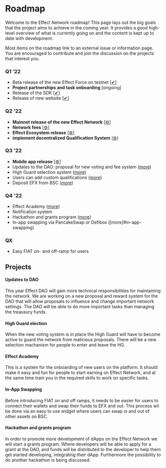 # Roadmap

Welcome to the Effect Network roadmap! This page lays out the big goals that the
project aims to achieve in the coming year. It provides a good high-level
overview of what is currently going on and the content is kept up to date with
development.

Most items on the roadmap link to an external issue or information page. You are
encouraged to contribute and join the discussion on the projects that interest
you.

### Q1 '22

- Beta release of the new Effect Force on testnet [[✔](https://testnet.effect.network)]
- **Project partnerships and task onboarding** [ongoing]
- Release of the SDK [[✔](https://effectai.github.io/effect-js/)]
- Release of new website [[✔](https://effect.network/)]

### Q2 '22

- **Mainnet release of the new Effect Network** [[⚙️](https://app.effect.network)]
- **Network fees** [[⚙️](https://github.com/effectai/effect-network/issues/88)]
- **Effect Ecosystem release** [[⚙️](https://effect.network/ecosystem)]
- **implement decentralized Qualification System** ([⚙️](https://github.com/effectai/force-frontend-new/pull/142))

### Q3 '22

- **Mobile app release** [[⚙️](https://github.com/effectai/force-frontend-new/issues/150)]
- Updates to the DAO: proposal for new voting and fee system ([more](#updates-to-dao))
- High Guard selection system ([more](#high-guard-election))
- Users can add custom qualifications ([more](https://github.com/effectai/force-frontend-new/issues/152))
- Deposit EFX from BSC ([more](https://github.com/effectai/force-frontend-new/issues/151))

### Q4 '22

- Effect Academy ([more](#effect-academy))
- Notification system
- Hackathon and grants program ([more](#hackathon-and-grants-program))
- In-app swapping via PancakeSwap or Defibox ([more]#in-app-swapping)

### QX

- Easy FIAT on- and off-ramp for users

## Projects

#### Updates to DAO

This year Effect DAO will gain more technical responsibilities for maintaining
the network. We are working on a new proposal and reward system for the DAO that
will allow proposals to influence and change important network settings. The DAO
will be able to do more important tasks than managing the treausury funds.

#### High Guard election

When the new voting system is in place the High Guard will have to become active
to guard the network from malicious proposals. There will be a new selection
machanism for people to enter and leave the HG.

#### Effect Academy

This is a system for the onboarding of new users on the platform. It should make
it easy and fun for people to start earning on Effect Network, and at the same
time train you in the required skills to work on specific tasks.

#### In-App Swapping

Before introducing FIAT on and off ramps, it needs to be easier for users to 
connect their wallets and swap their funds to EFX and out. This process wil be done via an easy
to use widget where users can swap in and out of other assets on BSC.

#### Hackathon and grants program

In order to promote more development of dApps on the Effect Network we will start a grants program.
Where developers will be able to apply for a grant at the DAO, and funds will be distributed to the developer
to help them get started developing, integrating their dApp.
Furthermore the possibility to do another hackathon is being discussed. 

